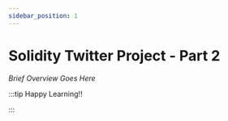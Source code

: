 ```yaml
---
sidebar_position: 1
---
```


# Solidity Twitter Project - Part 2

_Brief Overview Goes Here_

:::tip Happy Learning!!

<QuestButton text="Go To Quest" link="https://app.stackup.dev/quest_page/1665713689551x744906319371173900" />

:::
